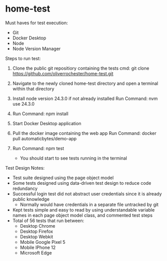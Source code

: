 # home-test

Must haves for test execution:

- Git
- Docker Desktop
- Node
- Node Version Manager

Steps to run test:

1. Clone the public git repositiory containing the tests
    cmd: git clone https://github.com/oliverrochester/home-test.git

2. Navigate to the newly cloned home-test directory and open a terminal within that directory

3. Install node version 24.3.0 if not already installed
    Run Command: nvm use 24.3.0

4. Run Command: npm install

5. Start Docker Desktop application

6. Pull the docker image containing the web app 
    Run Command: docker pull automaticbytes/demo-app

7. Run Command: npm test
    - You should start to see tests running in the terminal


Test Design Notes:

- Test suite designed using the page object model
- Some tests designed using data-driven test design to reduce code redundancy
- Successful login test did not abstract user credentials since it is already public knowledge
    - Normally would have credentials in a separate file untracked by git
- Kept tests simple and easy to read by using understandable variable names in each page object model class, and commented test steps
- Total of 56 tests that run between:
    - Desktop Chrome
    - Desktop Firefox
    - Desktop Webkit
    - Mobile Google Pixel 5
    - Mobile IPhone 12
    - Microsoft Edge


